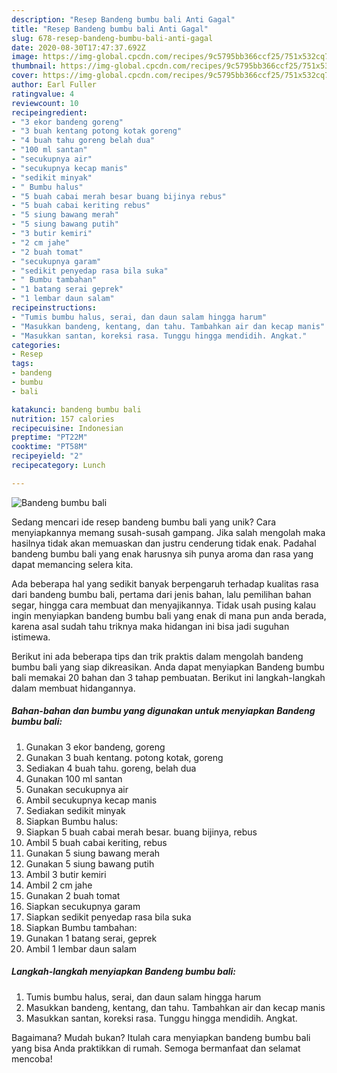 ```yaml
---
description: "Resep Bandeng bumbu bali Anti Gagal"
title: "Resep Bandeng bumbu bali Anti Gagal"
slug: 678-resep-bandeng-bumbu-bali-anti-gagal
date: 2020-08-30T17:47:37.692Z
image: https://img-global.cpcdn.com/recipes/9c5795bb366ccf25/751x532cq70/bandeng-bumbu-bali-foto-resep-utama.jpg
thumbnail: https://img-global.cpcdn.com/recipes/9c5795bb366ccf25/751x532cq70/bandeng-bumbu-bali-foto-resep-utama.jpg
cover: https://img-global.cpcdn.com/recipes/9c5795bb366ccf25/751x532cq70/bandeng-bumbu-bali-foto-resep-utama.jpg
author: Earl Fuller
ratingvalue: 4
reviewcount: 10
recipeingredient:
- "3 ekor bandeng goreng"
- "3 buah kentang potong kotak goreng"
- "4 buah tahu goreng belah dua"
- "100 ml santan"
- "secukupnya air"
- "secukupnya kecap manis"
- "sedikit minyak"
- " Bumbu halus"
- "5 buah cabai merah besar buang bijinya rebus"
- "5 buah cabai keriting rebus"
- "5 siung bawang merah"
- "5 siung bawang putih"
- "3 butir kemiri"
- "2 cm jahe"
- "2 buah tomat"
- "secukupnya garam"
- "sedikit penyedap rasa bila suka"
- " Bumbu tambahan"
- "1 batang serai geprek"
- "1 lembar daun salam"
recipeinstructions:
- "Tumis bumbu halus, serai, dan daun salam hingga harum"
- "Masukkan bandeng, kentang, dan tahu. Tambahkan air dan kecap manis"
- "Masukkan santan, koreksi rasa. Tunggu hingga mendidih. Angkat."
categories:
- Resep
tags:
- bandeng
- bumbu
- bali

katakunci: bandeng bumbu bali 
nutrition: 157 calories
recipecuisine: Indonesian
preptime: "PT22M"
cooktime: "PT58M"
recipeyield: "2"
recipecategory: Lunch

---
```



![Bandeng bumbu bali](https://img-global.cpcdn.com/recipes/9c5795bb366ccf25/751x532cq70/bandeng-bumbu-bali-foto-resep-utama.jpg)

Sedang mencari ide resep bandeng bumbu bali yang unik? Cara menyiapkannya memang susah-susah gampang. Jika salah mengolah maka hasilnya tidak akan memuaskan dan justru cenderung tidak enak. Padahal bandeng bumbu bali yang enak harusnya sih punya aroma dan rasa yang dapat memancing selera kita.

Ada beberapa hal yang sedikit banyak berpengaruh terhadap kualitas rasa dari bandeng bumbu bali, pertama dari jenis bahan, lalu pemilihan bahan segar, hingga cara membuat dan menyajikannya. Tidak usah pusing kalau ingin menyiapkan bandeng bumbu bali yang enak di mana pun anda berada, karena asal sudah tahu triknya maka hidangan ini bisa jadi suguhan istimewa.




Berikut ini ada beberapa tips dan trik praktis dalam mengolah bandeng bumbu bali yang siap dikreasikan. Anda dapat menyiapkan Bandeng bumbu bali memakai 20 bahan dan 3 tahap pembuatan. Berikut ini langkah-langkah dalam membuat hidangannya.

<!--inarticleads1-->

##### Bahan-bahan dan bumbu yang digunakan untuk menyiapkan Bandeng bumbu bali:

1. Gunakan 3 ekor bandeng, goreng
1. Gunakan 3 buah kentang. potong kotak, goreng
1. Sediakan 4 buah tahu. goreng, belah dua
1. Gunakan 100 ml santan
1. Gunakan secukupnya air
1. Ambil secukupnya kecap manis
1. Sediakan sedikit minyak
1. Siapkan  Bumbu halus:
1. Siapkan 5 buah cabai merah besar. buang bijinya, rebus
1. Ambil 5 buah cabai keriting, rebus
1. Gunakan 5 siung bawang merah
1. Gunakan 5 siung bawang putih
1. Ambil 3 butir kemiri
1. Ambil 2 cm jahe
1. Gunakan 2 buah tomat
1. Siapkan secukupnya garam
1. Siapkan sedikit penyedap rasa bila suka
1. Siapkan  Bumbu tambahan:
1. Gunakan 1 batang serai, geprek
1. Ambil 1 lembar daun salam




<!--inarticleads2-->

##### Langkah-langkah menyiapkan Bandeng bumbu bali:

1. Tumis bumbu halus, serai, dan daun salam hingga harum
1. Masukkan bandeng, kentang, dan tahu. Tambahkan air dan kecap manis
1. Masukkan santan, koreksi rasa. Tunggu hingga mendidih. Angkat.




Bagaimana? Mudah bukan? Itulah cara menyiapkan bandeng bumbu bali yang bisa Anda praktikkan di rumah. Semoga bermanfaat dan selamat mencoba!
